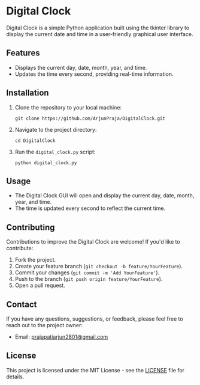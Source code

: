 # Digital Clock
Digital Clock is a simple Python application built using the tkinter library to display the current date and time in a user-friendly graphical user interface.

## Features

- Displays the current day, date, month, year, and time.
- Updates the time every second, providing real-time information.

## Installation

1. Clone the repository to your local machine:

   ```shell
   git clone https://github.com/ArjunPraja/DigitalClock.git
   ```

2. Navigate to the project directory:

   ```shell
   cd DigitalClock
   ```

3. Run the `digital_clock.py` script:

   ```shell
   python digital_clock.py
   ```

## Usage

- The Digital Clock GUI will open and display the current day, date, month, year, and time.
- The time is updated every second to reflect the current time.

## Contributing

Contributions to improve the Digital Clock are welcome! If you'd like to contribute:

1. Fork the project.
2. Create your feature branch (`git checkout -b feature/YourFeature`).
3. Commit your changes (`git commit -m 'Add YourFeature'`).
4. Push to the branch (`git push origin feature/YourFeature`).
5. Open a pull request.

## Contact

If you have any questions, suggestions, or feedback, please feel free to reach out to the project owner:

- Email: [prajapatiarjun2801@gmail.com](mailto:prajapatiarjun2801@gmail.com)

## License

This project is licensed under the MIT License - see the [LICENSE](LICENSE) file for details.
